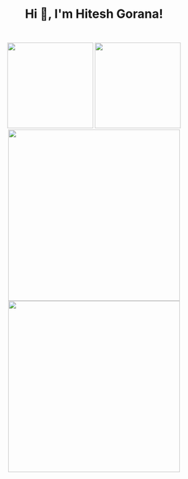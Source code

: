 <h1 align="center">Hi 👋, I'm Hitesh Gorana!</h1>
<br>

<p align = "center">
  <img src = "https://road-to-kaggle-grandmaster.vercel.app/api/badges/coolcoder22/competition" width = 200>
  <img src = "https://road-to-kaggle-grandmaster.vercel.app/api/badges/coolcoder22/notebook" width = 200>
  <br>
  <img src = "https://github-readme-stats.vercel.app/api?username=hiteshgorana&show_icons=true&theme=bear" width = 400>
  <img src = "https://github-readme-streak-stats.herokuapp.com?user=hiteshgorana&theme=dark&hide_border=true&date_format=M%20j%5B%2C%20Y%5D" width = 400>
</p>
